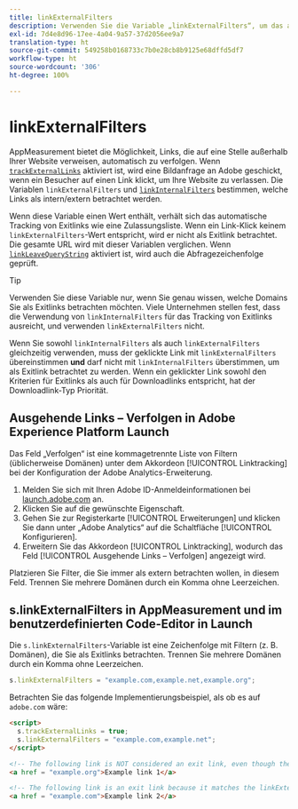 ```yaml
---
title: linkExternalFilters
description: Verwenden Sie die Variable „linkExternalFilters“, um das automatische Tracking von Exitlinks zu unterstützen.
exl-id: 7d4e8d96-17ee-4a04-9a57-37d2056ee9a7
translation-type: ht
source-git-commit: 549258b0168733c7b0e28cb8b9125e68dffd5df7
workflow-type: ht
source-wordcount: '306'
ht-degree: 100%

---
```


# linkExternalFilters

AppMeasurement bietet die Möglichkeit, Links, die auf eine Stelle außerhalb Ihrer Website verweisen, automatisch zu verfolgen. Wenn [`trackExternalLinks`](trackexternallinks.md) aktiviert ist, wird eine Bildanfrage an Adobe geschickt, wenn ein Besucher auf einen Link klickt, um Ihre Website zu verlassen. Die Variablen `linkExternalFilters` und [`linkInternalFilters`](linkinternalfilters.md) bestimmen, welche Links als intern/extern betrachtet werden.

Wenn diese Variable einen Wert enthält, verhält sich das automatische Tracking von Exitlinks wie eine Zulassungsliste. Wenn ein Link-Klick keinem `linkExternalFilters`-Wert entspricht, wird er nicht als Exitlink betrachtet. Die gesamte URL wird mit dieser Variablen verglichen. Wenn [`linkLeaveQueryString`](linkleavequerystring.md) aktiviert ist, wird auch die Abfragezeichenfolge geprüft.

>[!TIP]
>
>Verwenden Sie diese Variable nur, wenn Sie genau wissen, welche Domains Sie als Exitlinks betrachten möchten. Viele Unternehmen stellen fest, dass die Verwendung von `linkInternalFilters` für das Tracking von Exitlinks ausreicht, und verwenden `linkExternalFilters` nicht.

Wenn Sie sowohl `linkInternalFilters` als auch `linkExternalFilters` gleichzeitig verwenden, muss der geklickte Link mit `linkExternalFilters` übereinstimmen **und** darf nicht mit `linkInternalFilters` überstimmen, um als Exitlink betrachtet zu werden. Wenn ein geklickter Link sowohl den Kriterien für Exitlinks als auch für Downloadlinks entspricht, hat der Downloadlink-Typ Priorität.

## Ausgehende Links – Verfolgen in Adobe Experience Platform Launch

Das Feld „Verfolgen“ ist eine kommagetrennte Liste von Filtern (üblicherweise Domänen) unter dem Akkordeon [!UICONTROL Linktracking] bei der Konfiguration der Adobe Analytics-Erweiterung.

1. Melden Sie sich mit Ihren Adobe ID-Anmeldeinformationen bei [launch.adobe.com](https://launch.adobe.com) an.
2. Klicken Sie auf die gewünschte Eigenschaft.
3. Gehen Sie zur Registerkarte [!UICONTROL Erweiterungen] und klicken Sie dann unter „Adobe Analytics“ auf die Schaltfläche [!UICONTROL Konfigurieren].
4. Erweitern Sie das Akkordeon [!UICONTROL Linktracking], wodurch das Feld [!UICONTROL Ausgehende Links – Verfolgen] angezeigt wird.

Platzieren Sie Filter, die Sie immer als extern betrachten wollen, in diesem Feld. Trennen Sie mehrere Domänen durch ein Komma ohne Leerzeichen.

## s.linkExternalFilters in AppMeasurement und im benutzerdefinierten Code-Editor in Launch

Die `s.linkExternalFilters`-Variable ist eine Zeichenfolge mit Filtern (z. B. Domänen), die Sie als Exitlinks betrachten. Trennen Sie mehrere Domänen durch ein Komma ohne Leerzeichen.

```js
s.linkExternalFilters = "example.com,example.net,example.org";
```

Betrachten Sie das folgende Implementierungsbeispiel, als ob es auf `adobe.com` wäre:

```html
<script>
  s.trackExternalLinks = true;
  s.linkExternalFilters = "example.com,example.net";
</script>

<!-- The following link is NOT considered an exit link, even though the link is outside adobe.com -->
<a href = "example.org">Example link 1</a>

<!-- The following link is an exit link because it matches the linkExternalFilters allowlist -->
<a href = "example.com">Example link 2</a>
```
